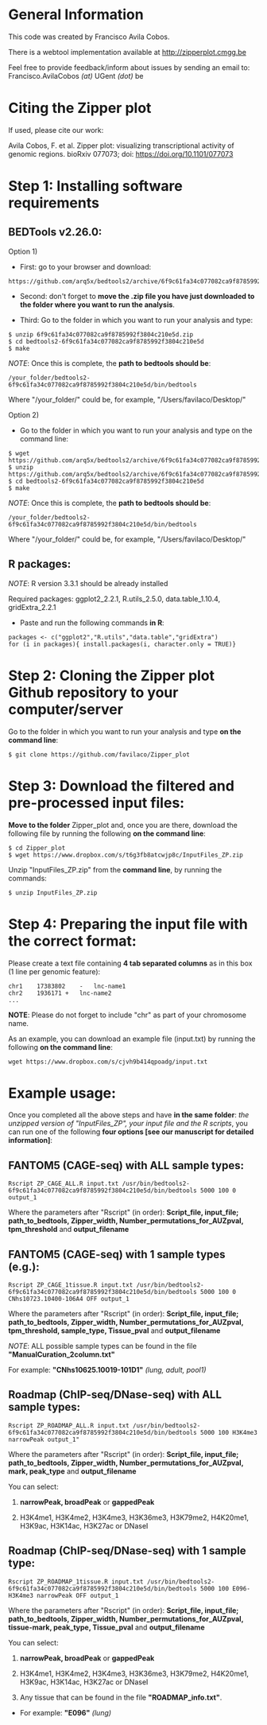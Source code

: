 General Information
===================
This code was created by Francisco Avila Cobos.

There is a webtool implementation available at http://zipperplot.cmgg.be

Feel free to provide feedback/inform about issues by sending an email to: Francisco.AvilaCobos *(at)* UGent *(dot)* be

Citing the Zipper plot
======================
If used, please cite our work:

Avila Cobos, F. et al. Zipper plot: visualizing transcriptional activity of genomic regions. bioRxiv 077073; doi: https://doi.org/10.1101/077073 

Step 1: Installing software requirements
========================================
BEDTools v2.26.0:
----------------- 

Option 1) 

* First: go to your browser and download:

```
https://github.com/arq5x/bedtools2/archive/6f9c61fa34c077082ca9f8785992f3804c210e5d.zip
```

* Second: don't forget to **move the .zip file you have just downloaded to the folder where you want to run the analysis**.

* Third: Go to the folder in which you want to run your analysis and type:
```
$ unzip 6f9c61fa34c077082ca9f8785992f3804c210e5d.zip
$ cd bedtools2-6f9c61fa34c077082ca9f8785992f3804c210e5d
$ make
```

*NOTE*: Once this is complete, the **path to bedtools should be**:
```
/your_folder/bedtools2-6f9c61fa34c077082ca9f8785992f3804c210e5d/bin/bedtools
```
Where "/your_folder/" could be, for example, "/Users/favilaco/Desktop/"



Option 2) 

* Go to the folder in which you want to run your analysis and type on the command line:

```
$ wget https://github.com/arq5x/bedtools2/archive/6f9c61fa34c077082ca9f8785992f3804c210e5d.zip
$ unzip https://github.com/arq5x/bedtools2/archive/6f9c61fa34c077082ca9f8785992f3804c210e5d.zip
$ cd bedtools2-6f9c61fa34c077082ca9f8785992f3804c210e5d
$ make

```
*NOTE*: Once this is complete, the **path to bedtools should be**:
```
/your_folder/bedtools2-6f9c61fa34c077082ca9f8785992f3804c210e5d/bin/bedtools
```
Where "/your_folder/" could be, for example, "/Users/favilaco/Desktop/"


R packages: 
---------- 
*NOTE*: R version 3.3.1 should be already installed

Required packages: ggplot2_2.2.1, R.utils_2.5.0, data.table_1.10.4, gridExtra_2.2.1   

* Paste and run the following commands **in R**: 

```
packages <- c("ggplot2","R.utils","data.table","gridExtra")
for (i in packages){ install.packages(i, character.only = TRUE)}
```


Step 2: Cloning the Zipper plot Github repository to your computer/server
=========================================================================
Go to the folder in which you want to run your analysis and type **on the command line**:

```
$ git clone https://github.com/favilaco/Zipper_plot
```


Step 3: Download the filtered and pre-processed input files:
============================================================
**Move to the folder** Zipper_plot and, once you are there, download the following file by running the following **on the command line**:

```
$ cd Zipper_plot
$ wget https://www.dropbox.com/s/t6g3fb8atcwjp8c/InputFiles_ZP.zip
```

Unzip "InputFiles_ZP.zip" from the **command line**, by running the commands:

```
$ unzip InputFiles_ZP.zip
```

Step 4: Preparing the input file with the correct format:
=========================================================
Please create a text file containing **4 tab separated columns** as in this box (1 line per genomic feature):

```
chr1	17383802	-	lnc-name1
chr2	1936171	+	lnc-name2
...
```

**NOTE**: Please do not forget to include "chr" as part of your chromosome name.

As an example, you can download an example file (input.txt) by running the following **on the command line**: 
```
wget https://www.dropbox.com/s/cjvh9b414qpoadg/input.txt
```

Example usage:
==============
Once you completed all the above steps and have **in the same folder**: *the unzipped version of "InputFiles_ZP", your input file and the R scripts*, you can run one of the following **four options [see our manuscript for detailed information]**:

FANTOM5 **(CAGE-seq)** with **ALL** sample types:
-------------------------------------------------

```
Rscript ZP_CAGE_ALL.R input.txt /usr/bin/bedtools2-6f9c61fa34c077082ca9f8785992f3804c210e5d/bin/bedtools 5000 100 0 output_1
```
Where the parameters after "Rscript" (in order): 
**Script_file, input_file; path_to_bedtools, Zipper_width, Number_permutations_for_AUZpval, tpm_threshold** and **output_filename**



FANTOM5 **(CAGE-seq)** with **1 sample types** (e.g.):
------------------------------------------------------
```
Rscript ZP_CAGE_1tissue.R input.txt /usr/bin/bedtools2-6f9c61fa34c077082ca9f8785992f3804c210e5d/bin/bedtools 5000 100 0 CNhs10723.10400-106A4 OFF output_1
```
Where the parameters after "Rscript" (in order): **Script_file, input_file; path_to_bedtools, Zipper_width, Number_permutations_for_AUZpval, tpm_threshold, sample_type, Tissue_pval** and **output_filename**

*NOTE*: ALL possible sample types can be found in the file **"ManualCuration_2column.txt"**
	
For example:  **"CNhs10625.10019-101D1"** *(lung, adult, pool1)*


Roadmap **(ChIP-seq/DNase-seq)** with **ALL** sample types:
-----------------------------------------------------------
```
Rscript ZP_ROADMAP_ALL.R input.txt /usr/bin/bedtools2-6f9c61fa34c077082ca9f8785992f3804c210e5d/bin/bedtools 5000 100 H3K4me3 narrowPeak output_1"
```

Where the parameters after "Rscript" (in order): **Script_file, input_file; path_to_bedtools, Zipper_width, Number_permutations_for_AUZpval, mark, peak_type** and **output_filename**

You can select:

1) **narrowPeak, broadPeak** or **gappedPeak**

2) H3K4me1, H3K4me2, H3K4me3, H3K36me3, H3K79me2, H4K20me1, H3K9ac, H3K14ac, H3K27ac or DNaseI


Roadmap **(ChIP-seq/DNase-seq)** with **1 sample type**:
--------------------------------------------------------
```
Rscript ZP_ROADMAP_1tissue.R input.txt /usr/bin/bedtools2-6f9c61fa34c077082ca9f8785992f3804c210e5d/bin/bedtools 5000 100 E096-H3K4me3 narrowPeak OFF output_1
```

Where the parameters after "Rscript" (in order): **Script_file, input_file; path_to_bedtools, Zipper_width, Number_permutations_for_AUZpval, tissue-mark, peak_type, Tissue_pval** and **output_filename**


You can select:

1) **narrowPeak, broadPeak** or **gappedPeak**

2) H3K4me1, H3K4me2, H3K4me3, H3K36me3, H3K79me2, H4K20me1, H3K9ac, H3K14ac, H3K27ac or DNaseI

3) Any tissue that can be found in the file **"ROADMAP_info.txt"**.

* For example: **"E096"** *(lung)*
